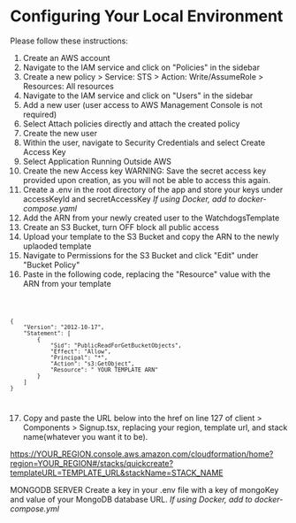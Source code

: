 # Configuring Your Local Environment

Please follow these instructions:

1. Create an AWS account
2. Navigate to the IAM service and click on "Policies" in the sidebar
3. Create a new policy > Service: STS > Action: Write/AssumeRole > Resources: All resources
4. Navigate to the IAM service and click on "Users" in the sidebar
5. Add a new user (user access to AWS Management Console is not required)
6. Select Attach policies directly and attach the created policy
7. Create the new user
8. Within the user, navigate to Security Credentials and select Create Access Key
9. Select Application Running Outside AWS
10. Create the new Access key
   WARNING: Save the secret access key provided upon creation, as you will not be able to access this again.
11. Create a .env in the root directory of the app and store your keys under accessKeyId and secretAccessKey
    _If using Docker, add to docker-compose.yaml_
12. Add the ARN from your newly created user to the WatchdogsTemplate
13. Create an S3 Bucket, turn OFF block all public access
14. Upload your template to the S3 Bucket and copy the ARN to the newly uplaoded template
15. Navigate to Permissions for the S3 Bucket and click "Edit" under "Bucket Policy"
16. Paste in the following code, replacing the "Resource" value with the ARN from your template

<code>

    {
        "Version": "2012-10-17",
        "Statement": [
            {
                "Sid": "PublicReadForGetBucketObjects",
                "Effect": "Allow",
                "Principal": "*",
                "Action": "s3:GetObject",
                "Resource": " YOUR TEMPLATE ARN"
            }
        ]
    }

</code>

17. Copy and paste the URL below into the href on line 127 of client > Components > Signup.tsx, replacing your region, template url, and stack name(whatever you want it to be).

https://YOUR_REGION.console.aws.amazon.com/cloudformation/home?region=YOUR_REGION#/stacks/quickcreate?templateURL=TEMPLATE_URL&stackName=STACK_NAME

MONGODB SERVER
Create a key in your .env file with a key of mongoKey and value of your MongoDB database URL.
_If using Docker, add to docker-compose.yml_
